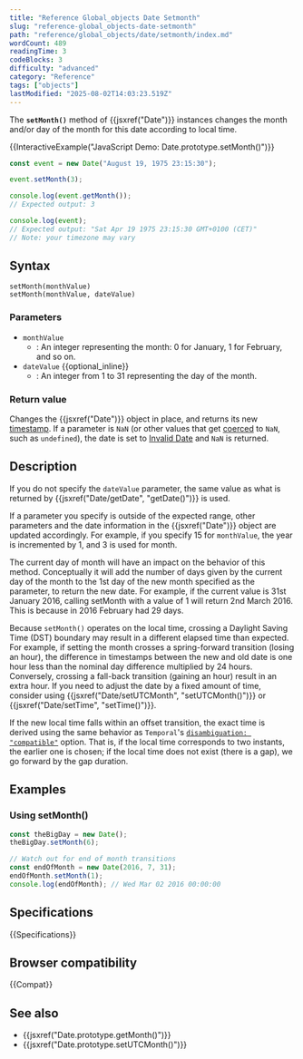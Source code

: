 ```yaml
---
title: "Reference Global_objects Date Setmonth"
slug: "reference-global_objects-date-setmonth"
path: "reference/global_objects/date/setmonth/index.md"
wordCount: 489
readingTime: 3
codeBlocks: 3
difficulty: "advanced"
category: "Reference"
tags: ["objects"]
lastModified: "2025-08-02T14:03:23.519Z"
---
```



The **`setMonth()`** method of {{jsxref("Date")}} instances changes the month and/or day of the month for this date according to local time.

{{InteractiveExample("JavaScript Demo: Date.prototype.setMonth()")}}

```js interactive-example
const event = new Date("August 19, 1975 23:15:30");

event.setMonth(3);

console.log(event.getMonth());
// Expected output: 3

console.log(event);
// Expected output: "Sat Apr 19 1975 23:15:30 GMT+0100 (CET)"
// Note: your timezone may vary
```

## Syntax

```js-nolint
setMonth(monthValue)
setMonth(monthValue, dateValue)
```

### Parameters

- `monthValue`
  - : An integer representing the month: 0 for January, 1 for February, and so on.
- `dateValue` {{optional_inline}}
  - : An integer from 1 to 31 representing the day of the month.

### Return value

Changes the {{jsxref("Date")}} object in place, and returns its new [timestamp](/en-US/docs/Web/JavaScript/Reference/Global_Objects/Date#the_epoch_timestamps_and_invalid_date). If a parameter is `NaN` (or other values that get [coerced](/en-US/docs/Web/JavaScript/Reference/Global_Objects/Number#number_coercion) to `NaN`, such as `undefined`), the date is set to [Invalid Date](/en-US/docs/Web/JavaScript/Reference/Global_Objects/Date#the_epoch_timestamps_and_invalid_date) and `NaN` is returned.

## Description

If you do not specify the `dateValue` parameter, the same value as what is returned by {{jsxref("Date/getDate", "getDate()")}} is used.

If a parameter you specify is outside of the expected range, other parameters and the date information in the {{jsxref("Date")}} object are updated accordingly. For example, if you specify 15 for `monthValue`, the year is incremented by 1, and 3 is used for month.

The current day of month will have an impact on the behavior of this method.
Conceptually it will add the number of days given by the current day of the month to the
1st day of the new month specified as the parameter, to return the new date.
For example, if the current value is 31st January 2016, calling setMonth with a value of 1 will return 2nd March 2016.
This is because in 2016 February had 29 days.

Because `setMonth()` operates on the local time, crossing a Daylight Saving Time (DST) boundary may result in a different elapsed time than expected. For example, if setting the month crosses a spring-forward transition (losing an hour), the difference in timestamps between the new and old date is one hour less than the nominal day difference multiplied by 24 hours. Conversely, crossing a fall-back transition (gaining an hour) result in an extra hour. If you need to adjust the date by a fixed amount of time, consider using {{jsxref("Date/setUTCMonth", "setUTCMonth()")}} or {{jsxref("Date/setTime", "setTime()")}}.

If the new local time falls within an offset transition, the exact time is derived using the same behavior as `Temporal`'s [`disambiguation: "compatible"`](/en-US/docs/Web/JavaScript/Reference/Global_Objects/Temporal/ZonedDateTime#ambiguity_and_gaps_from_local_time_to_utc_time) option. That is, if the local time corresponds to two instants, the earlier one is chosen; if the local time does not exist (there is a gap), we go forward by the gap duration.

## Examples

### Using setMonth()

```js
const theBigDay = new Date();
theBigDay.setMonth(6);

// Watch out for end of month transitions
const endOfMonth = new Date(2016, 7, 31);
endOfMonth.setMonth(1);
console.log(endOfMonth); // Wed Mar 02 2016 00:00:00
```

## Specifications

{{Specifications}}

## Browser compatibility

{{Compat}}

## See also

- {{jsxref("Date.prototype.getMonth()")}}
- {{jsxref("Date.prototype.setUTCMonth()")}}
